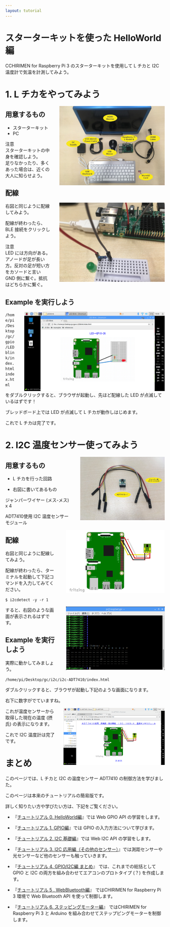 ```yaml
---
layout: tutorial
---
```


# スターターキットを使った HelloWorld 編

CCHIRIMEN for Raspberry Pi 3 のスターターキットを使用して L チカと I2C 温度計で気温を計測してみよう。

<div style="page-break-before:always"></div>

# 1. L チカをやってみよう
<p>
  <img src="imgs/section0/Raspi3.jpg" alt="Hardware" height="250" style = "float:right;padding-left:2em;">

## 用意するもの

* スターターキット<br>
* PC

注意<br>
スターターキットの中身を確認しよう。<br>
足りなかったり、多くあった場合は、近くの大人に知らせよう。

## 配線
<p>
<img src="imgs/section0/h.jpg" alt="Browser"  height="250" style="float:right;padding-left:2em;">

右図と同じように配線してみよう。

配線が終わったら、BLE 接続をクリックしよう。

注意<br>
LED には方向がある。アノードが足が長い方。反対の足が短い方をカソードと言い GND 側に繋ぐ。抵抗はどちらかに繋ぐ。
</p>

## Example を実行しよう
<p>
<img src="imgs/section0/browser.png" alt="Browser" height="250" style="float:right;padding-left:2em;">

` /home/pi/Desktop/gc/gpio/LEDblink/index.html
index.html `

をダブルクリックすると、ブラウザが起動し、先ほど配線した LED が点滅しているはずです！

ブレッドボード上では LED が点滅して L チカが動作しはじめます。

これで L チカは完了です。

</p>

<div style="page-break-before:always"></div>



# 2. I2C 温度センサー使ってみよう

  <p>
  <img src="imgs/section2/parts.jpg" alt="Browser" height="200" style="float:right;padding-left:2em;">

## 用意するもの

* L チカを行った回路

* 右図に書いてあるもの

ジャンパーワイヤー (メス-メス) x 4

ADT7410使用 I2C 温度センサーモジュール

</p>

<p>
  <img src="imgs/section2/schematic.png" alt="Browser" height="200" style="float:right;padding-left:2em;">
  
## 配線

右図と同じように配線してみよう。

配線が終わったら、ターミナルを起動して下記コマンドを入力してみてください。

` $ i2cdetect -y -r 1 `

 <img src="imgs/section2/ADT7410.png" alt="Browser" height="200" style="float:right;padding-left:2em;">
 
すると、右図のような画面が表示されるはずです。

</p>
  
## Example を実行しよう
<p>
  
実際に動かしてみましょう。

` /home/pi/Desktop/gc/i2c/i2c-ADT7410/index.html `

ダブルクリックすると、ブラウザが起動し下記のような画面になります。
  
右下に数字がでていますね。

<img src="imgs/section2/browser.png" alt="Browser" height="180" style="float:right;padding-left:2em;">

これが温度センサーから取得した現在の温度 (摂氏) の表示になります。

これで I2C 温度計は完了です。

</p>

<div style="page-break-before:always"></div>

# まとめ

このページでは、L チカと I2C の温度センサー ADT7410 の制御方法を学びました。

このページは本来のチュートリアルの簡易版です。

詳しく知りたい方や学びたい方は、下記をご覧ください。

* 『[チュートリアル 0. HelloWorld編](./section0.md)』では Web GPIO API の学習をします。

* 『[チュートリアル 1. GPIO編](./section1.md)』では GPIO の入力方法について学びます。

* 『[チュートリアル 2. I2C 基礎編](./section2.md)』では Web I2C API の学習をします。

* 『[チュートリアル 3. I2C 応用編（その他のセンサー）](./section3.md)』では測距センサーや光センサーなど他のセンサーも触っていきます。

* 『[チュートリアル 4. GPIO/I2C編 まとめ](./section4.md)』 では、これまでの総括として GPIO と I2C の両方を組み合わせてエアコンのプロトタイプ (？) を作成します。

* 『[チュートリアル 5 . WebBluetooth編](./section3.md)』 ではCHIRIMEN for Raspberry Pi 3 環境で Web Bluetooth API を使って制御します。

* 『[チュートリアル 6. ステッピングモーター編](./section3.md)』 ではCHIRIMEN for Raspberry Pi 3 と Arduino を組み合わせてステップピングモーターを制御します。

